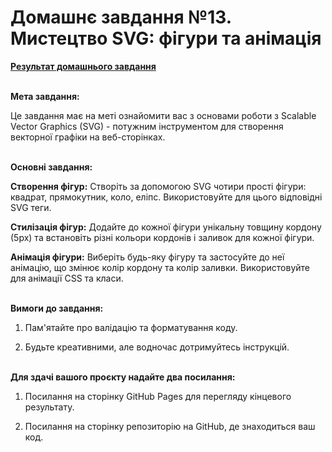 # Домашнє завдання №13. Мистецтво SVG: фігури та анімація

**[Результат домашнього завдання](https://andrusi4ka.github.io/Fullstack-home-work-13/)**<br><br>

**Мета завдання:**

Це завдання має на меті ознайомити вас з основами роботи з Scalable Vector Graphics (SVG) - потужним інструментом для створення векторної графіки на веб-сторінках.<br><br>

**Основні завдання:**

**Створення фігур:**  Створіть за допомогою SVG чотири прості фігури: квадрат, прямокутник, коло, еліпс. Використовуйте для цього відповідні SVG теги.

**Стилізація фігур:**  Додайте до кожної фігури унікальну товщину кордону (5px) та встановіть різні кольори кордонів і заливок для кожної фігури.

**Анімація фігури:**  Виберіть будь-яку фігуру та застосуйте до неї анімацію, що змінює колір кордону та колір заливки. Використовуйте для анімації CSS та класи.<br><br>

**Вимоги до завдання:**

1. Пам'ятайте про валідацію та форматування коду.

2. Будьте креативними, але водночас дотримуйтесь інструкцій.<br><br>

**Для здачі вашого проєкту надайте два посилання:**

1. Посилання на сторінку GitHub Pages для перегляду кінцевого результату.

2. Посилання на сторінку репозиторію на GitHub, де знаходиться ваш код.
